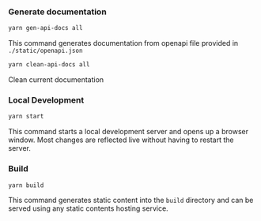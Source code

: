 ### Generate documentation

```bash
yarn gen-api-docs all
```

This command generates documentation from openapi file provided in `./static/openapi.json`

```bash
yarn clean-api-docs all
```

Clean current documentation

### Local Development

```bash
yarn start
```

This command starts a local development server and opens up a browser window. Most changes are reflected live without having to restart the server.

### Build

```bash
yarn build
```

This command generates static content into the `build` directory and can be served using any static contents hosting service.
